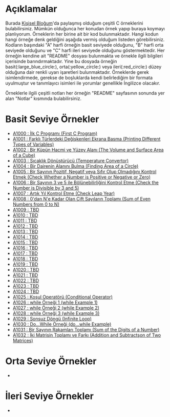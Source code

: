 # Açıklamalar
<p>Burada <a href="https://www.mustafayemural.com">Kişisel Bloğum</a>'da paylaşmış olduğum çeşitli C örneklerini bulabilirsiniz. Mümkün olduğunca her konudan örnek yapıp buraya koymayı planlıyorum. Örneklerin her birine ait bir kod bulunmaktadır. Hangi kodun hangi örneğe denk geldiğini aşağıda vermiş olduğum listeden görebilirsiniz. Kodların başındaki "A" harfi örneğin basit seviyede olduğunu, "B" harfi orta seviyede olduğunu ve "C" harfi ileri seviyede olduğunu göstermektedir. Her örneğin kendine ait "README" dosyası bulunmakta ve örnekle ilgili bilgileri içerisinde barındırmaktadır. Yine bu dosyada örneğin basit(:large_blue_circle:), orta(:yellow_circle:) veya ileri(:red_circle:) düzey olduğuna dair renkli uyarı işaretleri bulunmaktadır. Örneklerde gerek isimlendirmede, gerekse de boşluklarda kendi belirlediğim bir formata uyulmuştur ve tanımlayıcı isimleri ile yorumlar genellikle İngilizce olacakır.</p>

<p>Örneklerle ilgili çeşitli notları her örneğin "README" sayfasının sonunda yer alan "Notlar" kısmında bulabilirsiniz.</p>

# Basit Seviye Örnekler
- <a href="https://github.com/myemural/C-Examples/tree/master/Examples/A1000">A1000 : İlk C Programı (First C Program)</a>
- <a href="https://github.com/myemural/C-Examples/tree/master/Examples/A1001">A1001 : Farklı Türlerdeki Değişkenleri Ekrana Basma (Printing Different Types of Variables)</a>
- <a href="https://github.com/myemural/C-Examples/tree/master/Examples/A1002">A1002 : Bir Küpün Hacmi ve Yüzey Alanı (The Volume and Surface Area of a Cube)</a>
- <a href="https://github.com/myemural/C-Examples/tree/master/Examples/A1003">A1003 : Sıcaklık Dönüştürücü (Temperature Convertor)</a>
- <a href="https://github.com/myemural/C-Examples/tree/master/Examples/A1004">A1004 : Bir Dairenin Alanını Bulma (Finding Area of a Circle)</a>
- <a href="https://github.com/myemural/C-Examples/tree/master/Examples/A1005">A1005 : Bir Sayının Pozitif, Negatif veya Sıfır Olup Olmadığını Kontrol Etmek (Check Whether a Number is Positive or Negative or Zero)</a>
- <a href="https://github.com/myemural/C-Examples/tree/master/Examples/A1006">A1006 : Bir Sayının 3 ve 5 ile Bölünebilirliğini Kontrol Etme (Check the Number is Divisible by 3 and 5)</a>
- <a href="https://github.com/myemural/C-Examples/tree/master/Examples/A1007">A1007 : Artık Yıl Kontrol Etme (Check Leap Year)</a>
- <a href="https://github.com/myemural/C-Examples/tree/master/Examples/A1008">A1008 : 0'dan N'e Kadar Olan Çift Sayıların Toplamı (Sum of Even Numbers from 0 to N)</a>
- <a href="https://github.com/myemural/C-Examples/tree/master/Examples/A1009">A1009 : TBD</a>
- <a href="https://github.com/myemural/C-Examples/tree/master/Examples/A1010">A1010 : TBD</a>
- <a href="https://github.com/myemural/C-Examples/tree/master/Examples/A1011">A1011 : TBD</a>
- <a href="https://github.com/myemural/C-Examples/tree/master/Examples/A1012">A1012 : TBD</a>
- <a href="https://github.com/myemural/C-Examples/tree/master/Examples/A1013">A1013 : TBD</a>
- <a href="https://github.com/myemural/C-Examples/tree/master/Examples/A1014">A1014 : TBD</a>
- <a href="https://github.com/myemural/C-Examples/tree/master/Examples/A1015">A1015 : TBD</a>
- <a href="https://github.com/myemural/C-Examples/tree/master/Examples/A1016">A1016 : TBD</a>
- <a href="https://github.com/myemural/C-Examples/tree/master/Examples/A1017">A1017 : TBD</a>
- <a href="https://github.com/myemural/C-Examples/tree/master/Examples/A1018">A1018 : TBD</a>
- <a href="https://github.com/myemural/C-Examples/tree/master/Examples/A1019">A1019 : TBD</a>
- <a href="https://github.com/myemural/C-Examples/tree/master/Examples/A1020">A1020 : TBD</a>
- <a href="https://github.com/myemural/C-Examples/tree/master/Examples/A1021">A1021 : TBD</a>
- <a href="https://github.com/myemural/C-Examples/tree/master/Examples/A1022">A1022 : TBD</a>
- <a href="https://github.com/myemural/C-Examples/tree/master/Examples/A1023">A1023 : TBD</a>
- <a href="https://github.com/myemural/C-Examples/tree/master/Examples/A1024">A1024 : TBD</a>
- <a href="https://github.com/myemural/C-Examples/tree/master/Examples/A1025">A1025 : Koşul Operatörü (Conditional Operator)</a>
- <a href="https://github.com/myemural/C-Examples/tree/master/Examples/A1026">A1026 : while Örneği 1 (while Example 1)</a>
- <a href="https://github.com/myemural/C-Examples/tree/master/Examples/A1027">A1027 : while Örneği 2 (while Example 2)</a>
- <a href="https://github.com/myemural/C-Examples/tree/master/Examples/A1028">A1028 : while Örneği 3 (while Example 3)</a>
- <a href="https://github.com/myemural/C-Examples/tree/master/Examples/A1029">A1029 : Sonsuz Döngü (Infinite Loop)</a>
- <a href="https://github.com/myemural/C-Examples/tree/master/Examples/A1030">A1030 : Do...While Örneği (do...while Example)</a>
- <a href="https://github.com/myemural/C-Examples/tree/master/Examples/A1031">A1031 : Bir Sayının Rakamları Toplamı (Sum of the Digits of a Number)</a>
- <a href="https://github.com/myemural/C-Examples/tree/master/Examples/A1032">A1032 : İki Matrisin Toplamı ve Farkı (Addition and Subtractşon of Two Matrices)</a>

# Orta Seviye Örnekler
- 

# İleri Seviye Örnekler
- 
